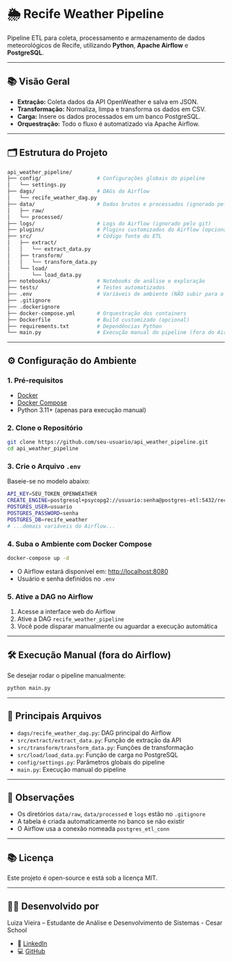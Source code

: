 # 🌦️ Recife Weather Pipeline

Pipeline ETL para coleta, processamento e armazenamento de dados meteorológicos de Recife, utilizando **Python**, **Apache Airflow** e **PostgreSQL**.

---

## 📚 Visão Geral

- **Extração:** Coleta dados da API OpenWeather e salva em JSON.
- **Transformação:** Normaliza, limpa e transforma os dados em CSV.
- **Carga:** Insere os dados processados em um banco PostgreSQL.
- **Orquestração:** Todo o fluxo é automatizado via Apache Airflow.

---

## 🗂️ Estrutura do Projeto

```bash
api_weather_pipeline/
├── config/                  # Configurações globais do pipeline
│   └── settings.py
├── dags/                    # DAGs do Airflow
│   └── recife_weather_dag.py
├── data/                    # Dados brutos e processados (ignorado pelo git)
│   ├── raw/
│   └── processed/
├── logs/                    # Logs do Airflow (ignorado pelo git)
├── plugins/                 # Plugins customizados do Airflow (opcional)
├── src/                     # Código fonte do ETL
│   ├── extract/
│   │   └── extract_data.py
│   ├── transform/
│   │   └── transform_data.py
│   └── load/
│       └── load_data.py
├── notebooks/               # Notebooks de análise e exploração
├── tests/                   # Testes automatizados
├── .env                     # Variáveis de ambiente (NÃO subir para o git)
├── .gitignore
├── .dockerignore
├── docker-compose.yml       # Orquestração dos containers
├── Dockerfile               # Build customizado (opcional)
├── requirements.txt         # Dependências Python
└── main.py                  # Execução manual do pipeline (fora do Airflow)

```

---

## ⚙️ Configuração do Ambiente

### 1. **Pré-requisitos**

- [Docker](https://www.docker.com/)
- [Docker Compose](https://docs.docker.com/compose/)
- Python 3.11+ (apenas para execução manual)

### 2. **Clone o Repositório**

```bash
git clone https://github.com/seu-usuario/api_weather_pipeline.git
cd api_weather_pipeline
```

### 3. **Crie o Arquivo `.env`**

Baseie-se no modelo abaixo:

```bash
API_KEY=SEU_TOKEN_OPENWEATHER
CREATE_ENGINE=postgresql+psycopg2://usuario:senha@postgres-etl:5432/recife_weather
POSTGRES_USER=usuario
POSTGRES_PASSWORD=senha
POSTGRES_DB=recife_weather
# ...demais variáveis do Airflow...
```

### 4. **Suba o Ambiente com Docker Compose**

```bash
docker-compose up -d
```

- O Airflow estará disponível em: [http://localhost:8080](http://localhost:8080/)
- Usuário e senha definidos no `.env`

### 5. **Ative a DAG no Airflow**

1. Acesse a interface web do Airflow
2. Ative a DAG `recife_weather_pipeline`
3. Você pode disparar manualmente ou aguardar a execução automática

---

## 🛠️ Execução Manual (fora do Airflow)

Se desejar rodar o pipeline manualmente:

```bash
python main.py
```

---

## 🧩 Principais Arquivos

- `dags/recife_weather_dag.py`: DAG principal do Airflow
- `src/extract/extract_data.py`: Função de extração da API
- `src/transform/transform_data.py`: Funções de transformação
- `src/load/load_data.py`: Função de carga no PostgreSQL
- `config/settings.py`: Parâmetros globais do pipeline
- `main.py`: Execução manual do pipeline

---

## 📝 Observações

- Os diretórios `data/raw`, `data/processed` e `logs` estão no `.gitignore`
- A tabela é criada automaticamente no banco se não existir
- O Airflow usa a conexão nomeada `postgres_etl_conn`

---

## 📚 Licença

Este projeto é open-source e está sob a licença MIT.

---

## 👩‍💻 Desenvolvido por

Luiza Vieira – Estudante de Análise e Desenvolvimento de Sistemas - Cesar School

- 💼 [LinkedIn](https://www.linkedin.com/in/vbluuiza)
- 💻 [GitHub](https://github.com/vbluuiza)

